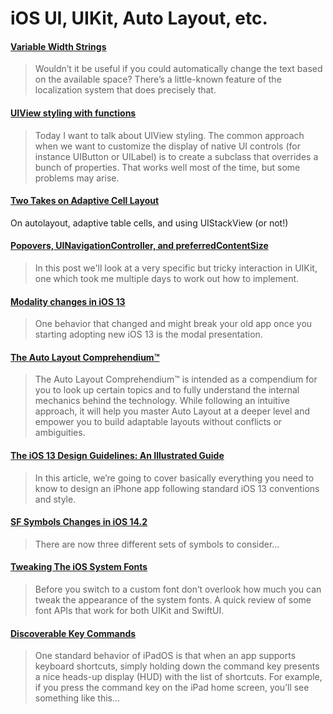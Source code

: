 # iOS UI, UIKit, Auto Layout, etc.

#### [Variable Width Strings](https://useyourloaf.com/blog/variable-width-strings/)

> Wouldn’t it be useful if you could automatically change the text based on the available space? There’s a little-known feature of the localization system that does precisely that.

#### [UIView styling with functions](https://felginep.github.io/2019-02-19/uiview-styling-with-functions)

> Today I want to talk about UIView styling. The common approach when we want to customize the display of native UI controls (for instance UIButton or UILabel) is to create a subclass that overrides a bunch of properties. That works well most of the time, but some problems may arise.

#### [Two Takes on Adaptive Cell Layout](https://blog.alltheflow.com/two-takes-on-adaptive-cell-layout/)

On autolayout, adaptive table cells, and using UIStackView (or not!)

#### [Popovers, UINavigationController, and preferredContentSize](https://noahgilmore.com/blog/popover-uinavigationcontroller-preferredcontentsize/)

> In this post we'll look at a very specific but tricky interaction in UIKit, one which took me multiple days to work out how to implement.

#### [Modality changes in iOS 13](https://sarunw.com/posts/modality-changes-in-ios13)

> One behavior that changed and might break your old app once you starting adopting new iOS 13 is the modal presentation.

#### [The Auto Layout Comprehendium™](http://mischa-hildebrand.de/en/2017/11/the-auto-layout-comprehendium/)

> The Auto Layout Comprehendium™ is intended as a compendium for you to look up certain topics and to fully understand the internal mechanics behind the technology. While following an intuitive approach, it will help you master Auto Layout at a deeper level and empower you to build adaptable layouts without conflicts or ambiguities.

#### [The iOS 13 Design Guidelines: An Illustrated Guide](https://learnui.design/blog/ios-design-guidelines-templates.html)

> In this article, we’re going to cover basically everything you need to know to design an iPhone app following standard iOS 13 conventions and style.

#### [SF Symbols Changes in iOS 14.2](https://hacknicity.medium.com/sf-symbols-changes-in-ios-14-2-8a8bdf708426)

> There are now three different sets of symbols to consider...

#### [Tweaking The iOS System Fonts](https://useyourloaf.com/blog/tweaking-the-ios-system-fonts/)

> Before you switch to a custom font don’t overlook how much you can tweak the appearance of the system fonts. A quick review of some font APIs that work for both UIKit and SwiftUI.

#### [Discoverable Key Commands](https://indiestack.com/2021/03/discoverable-key-commands/)

> One standard behavior of iPadOS is that when an app supports keyboard shortcuts, simply holding down the command key presents a nice heads-up display (HUD) with the list of shortcuts. For example, if you press the command key on the iPad home screen, you’ll see something like this...
